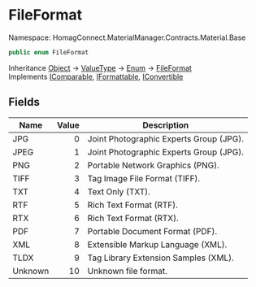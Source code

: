# FileFormat

Namespace: HomagConnect.MaterialManager.Contracts.Material.Base



```csharp
public enum FileFormat
```

Inheritance [Object](https://docs.microsoft.com/en-us/dotnet/api/system.object) → [ValueType](https://docs.microsoft.com/en-us/dotnet/api/system.valuetype) → [Enum](https://docs.microsoft.com/en-us/dotnet/api/system.enum) → [FileFormat](./homagconnect.materialmanager.contracts.material.base.fileformat.md)<br>
Implements [IComparable](https://docs.microsoft.com/en-us/dotnet/api/system.icomparable), [IFormattable](https://docs.microsoft.com/en-us/dotnet/api/system.iformattable), [IConvertible](https://docs.microsoft.com/en-us/dotnet/api/system.iconvertible)

## Fields

| Name | Value | Description |
| --- | --: | --- |
| JPG | 0 | Joint Photographic Experts Group (JPG). |
| JPEG | 1 | Joint Photographic Experts Group (JPG). |
| PNG | 2 | Portable Network Graphics (PNG). |
| TIFF | 3 | Tag Image File Format (TIFF). |
| TXT | 4 | Text Only (TXT). |
| RTF | 5 | Rich Text Format (RTF). |
| RTX | 6 | Rich Text Format (RTX). |
| PDF | 7 | Portable Document Format (PDF). |
| XML | 8 | Extensible Markup Language (XML). |
| TLDX | 9 | Tag Library Extension Samples (XML). |
| Unknown | 10 | Unknown file format. |
